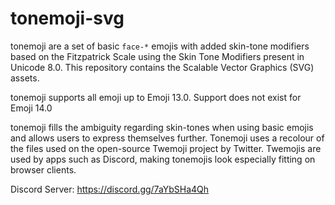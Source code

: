 # tonemoji-svg
tonemoji are a set of basic ``face-*`` emojis with added skin-tone modifiers based on the Fitzpatrick Scale using the Skin Tone Modifiers present in Unicode 8.0. This repository contains the Scalable Vector Graphics (SVG) assets.

tonemoji supports all emoji up to Emoji 13.0. Support does not exist for Emoji 14.0

tonemoji fills the ambiguity regarding skin-tones when using basic emojis and allows users to express themselves further. Tonemoji uses a recolour of the files used on the open-source Twemoji project by Twitter. Twemojis are used by apps such as Discord, making tonemojis look especially fitting on browser clients.

Discord Server: https://discord.gg/7aYbSHa4Qh
